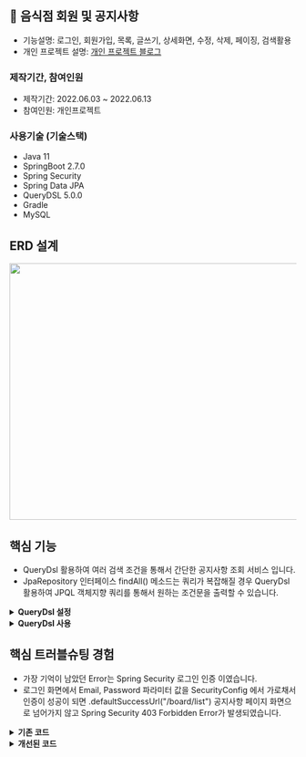 ## 📌 음식점 회원 및 공지사항
+ 기능설명: 로그인, 회원가입, 목록, 글쓰기, 상세화면, 수정, 삭제, 페이징, 검색활용
+ 개인 프로젝트 설명: <a href="https://pan2468.tistory.com/category/Toy%20Project">개인 프로젝트 블로그</a>
### 제작기간, 참여인원
+ 제작기간: 2022.06.03 ~ 2022.06.13
+ 참여인원: 개인프로젝트
### 사용기술 (기술스택)
+ Java 11
+ SpringBoot 2.7.0
+ Spring Security
+ Spring Data JPA
+ QueryDSL 5.0.0
+ Gradle
+ MySQL
## ERD 설계
<img src="https://user-images.githubusercontent.com/58936137/178032615-09ff5f8f-42e5-414b-be04-10082e886083.png" width="650px" height="450px">

## 핵심 기능
- QueryDsl 활용하여 여러 검색 조건을 통해서 간단한 공지사항 조회 서비스 입니다.</br>
- JpaRepository 인터페이스 findAll() 메소드는 쿼리가 복잡해질 경우 QueryDsl 활용하여 JPQL 객체지향 쿼리를 통해서 원하는 조건문을 출력할 수 있습니다.
<details>
<summary><b>QueryDsl 설정</b></summary>
<div markdown="1">
	
~~~java
buildscript {
	ext {
		queryDslVersion = "5.0.0"
	}
}

plugins {
	id 'org.springframework.boot' version '2.7.0'
	id 'io.spring.dependency-management' version '1.0.11.RELEASE'
	id 'java'
	id "com.ewerk.gradle.plugins.querydsl" version "1.0.10"
}
~~~
- queryDslVersion = "5.0.0"
- id "com.ewerk.gradle.plugins.querydsl" version "1.0.10"	
	
~~~java
dependencies {
	implementation 'org.springframework.security:spring-security-test'
	implementation 'org.springframework.boot:spring-boot-starter-validation'
	implementation 'org.springframework.boot:spring-boot-starter-security'
	implementation 'org.springframework.boot:spring-boot-devtools'
	implementation 'org.springframework.boot:spring-boot-starter-data-jpa'
	implementation 'org.springframework.boot:spring-boot-starter-thymeleaf'
	implementation 'org.springframework.boot:spring-boot-starter-web'
	implementation 'org.thymeleaf.extras:thymeleaf-extras-springsecurity5'
	compileOnly 'org.projectlombok:lombok'
	runtimeOnly 'com.h2database:h2-mvstore:1.4.199'
	runtimeOnly 'mysql:mysql-connector-java'
	annotationProcessor 'org.projectlombok:lombok'
	testImplementation 'org.springframework.boot:spring-boot-starter-test'
	implementation "com.querydsl:querydsl-jpa:${queryDslVersion}"
	implementation "com.querydsl:querydsl-apt:${queryDslVersion}"
	implementation 'org.springframework.boot:spring-boot-starter-oauth2-client'
}
~~~	
- implementation "com.querydsl:querydsl-jpa:${queryDslVersion}"
- implementation "com.querydsl:querydsl-apt:${queryDslVersion}"	
	
~~~java
// querydsl 추가 시작
def querydslDir = "$buildDir/generated/querydsl"

querydsl {
	jpa = true
	querydslSourcesDir = querydslDir
}

sourceSets {
	main.java.srcDir querydslDir
}

configurations {
	compileOnly {
		extendsFrom annotationProcessor
	}
	querydsl.extendsFrom compileClasspath
}

compileQuerydsl {
	options.annotationProcessorPath = configurations.querydsl
}
// querydsl 추가 끝
~~~
</div>
</details>

<details>
<summary><b>QueryDsl 사용</b></summary>
<div markdown="1">
	
~~~java	
import com.food.entity.Board;
import org.springframework.data.jpa.repository.JpaRepository;
import org.springframework.data.jpa.repository.Modifying;
import org.springframework.data.jpa.repository.Query;
import org.springframework.data.querydsl.QuerydslPredicateExecutor;
import org.springframework.data.repository.query.Param;

public interface BoardRepository extends JpaRepository<Board,Long>, QuerydslPredicateExecutor<Board>,BoardRepositoryCustom {

    @Query("select b from Board b where b.id = :id")
    Board getBoardDtl(@Param("id") Long id);

    @Modifying
    @Query("update Board b set b.hit = b.hit + 1 where b.id = :id")
    int updateView(@Param("id") Long id);

}
~~~
- BoardRepositoryCustom 인터페이스를 상속을 받으면 JpaRepository 인터페이스를 사용할 수 있습니다.  

~~~java
import com.food.dto.BoardSearchDto;
import com.food.entity.Board;
import org.springframework.data.domain.Page;
import org.springframework.data.domain.Pageable;

public interface BoardRepositoryCustom {

    Page<Board> findAll(Pageable pageable, BoardSearchDto boardSearchDto);
}
~~~
- findAll() 메소드 매개변수에 BoardSearchDto 추가합니다. 
~~~java

import com.food.dto.BoardSearchDto;
import com.food.entity.Board;
import com.food.entity.QBoard;
import com.querydsl.core.QueryResults;
import com.querydsl.core.types.dsl.BooleanExpression;
import com.querydsl.jpa.impl.JPAQueryFactory;
import org.springframework.data.domain.Page;
import org.springframework.data.domain.PageImpl;
import org.springframework.data.domain.Pageable;
import org.thymeleaf.util.StringUtils;

import javax.persistence.EntityManager;
import java.util.List;

public class BoardRepositoryCustomImpl implements BoardRepositoryCustom{
    private JPAQueryFactory queryFactory;

    public BoardRepositoryCustomImpl(EntityManager em){
        this.queryFactory = new JPAQueryFactory(em);
    }

    private BooleanExpression searchByLike(String searchBy, String searchQuery){

        if(StringUtils.equals("T",searchBy)){
            return QBoard.board.title.like("%" + searchQuery + "%");
        }else if(StringUtils.equals("C",searchBy)){
            return QBoard.board.content.like("%" + searchQuery + "%");
        }else if(StringUtils.equals("TC",searchBy)){
            return QBoard.board.title.like("%" + searchQuery + "%")
                    .or(QBoard.board.content.like("%" + searchQuery + "%"));
        }
        return null;
    }

    @Override
    public Page<Board> findAll(Pageable pageable, BoardSearchDto boardSearchDto) {
        QueryResults<Board> results = queryFactory
                .selectFrom(QBoard.board)
                .where(
                        searchByLike(boardSearchDto.getSearchBy(),
                                boardSearchDto.getSearchQuery())
                )
                .orderBy(QBoard.board.id.desc())
                .offset(pageable.getOffset())
                .limit(pageable.getPageSize())
                .fetchResults();

        List<Board> content = results.getResults();
        long total = results.getTotal();
        return new PageImpl<>(content, pageable, total);
    }
}

~~~
- findAll() 메소드 구현부에 QueryDsl 객체지향적인 쿼리를 통해서 여러 조건값을 넣어 조회할수 있습니다.	
	
</div>
</details>




## 핵심 트러블슈팅 경험 

- 가장 기억이 남았던 Error는 Spring Security 로그인 인증 이였습니다.  
- 로그인 화면에서 Email, Password 파라미터 값을 SecurityConfig 에서 가로채서 인증이 성공이 되면 .defaultSuccessUrl("/board/list") 공지사항 페이지 화면으로 넘어가지 않고  Spring Security 403 Forbidden Error가 발생되였습니다.
   
<details>
<summary><b>기존 코드</b></summary>
<div markdown="1">

~~~java

import com.food.service.MemberService;
import org.springframework.beans.factory.annotation.Autowired;
import org.springframework.context.annotation.Bean;
import org.springframework.context.annotation.Configuration;
import org.springframework.security.config.annotation.authentication.builders.AuthenticationManagerBuilder;
import org.springframework.security.config.annotation.web.builders.HttpSecurity;
import org.springframework.security.config.annotation.web.configuration.EnableWebSecurity;
import org.springframework.security.config.annotation.web.configuration.WebSecurityConfigurerAdapter;
import org.springframework.security.crypto.bcrypt.BCryptPasswordEncoder;
import org.springframework.security.crypto.password.PasswordEncoder;

import org.springframework.security.web.util.matcher.AntPathRequestMatcher;

@Configuration
@EnableWebSecurity
public class SecurityConfig extends WebSecurityConfigurerAdapter {

    @Autowired MemberService memberService;

    @Override
    protected void configure(HttpSecurity http) throws Exception{
        
        http
                .formLogin()
                .loginPage("/members/login")
                .defaultSuccessUrl("/board/list")
                .usernameParameter("email")
                .failureUrl("/members/login/error")
                .and()
                .logout()
                .logoutRequestMatcher(new AntPathRequestMatcher("/members/logout"))
                .logoutSuccessUrl("/members/login");

    }

    @Bean
    public PasswordEncoder passwordEncoder(){
        return new BCryptPasswordEncoder();
    }

    @Override
    protected void configure(AuthenticationManagerBuilder auth) throws Exception {
        auth.userDetailsService(memberService).passwordEncoder(passwordEncoder());
    }
}
~~~
~~~
<!DOCTYPE html>
<html xmlns:th="http://www.thymeleaf.org"
      xmlns:layout="http://www.ultraq.net.nz/thymeleaf/layout"
      layout:decorate="~{/layouts/layout}">

<head>
	<link href="https://cdn.jsdelivr.net/npm/bootstrap@5.1.3/dist/css/bootstrap.min.css" rel="stylesheet"
	integrity="sha384-1BmE4kWBq78iYhFldvKuhfTAU6auU8tT94WrHftjDbrCEXSU1oBoqyl2QvZ6jIW3" crossorigin="anonymous">
	<link href="layout1.css" th:href="@{/css/layout1.css}" rel="stylesheet">
</head>


<div class="container">
	<h3>로그인 페이지</h3>
	<a href="/members/project"><p>회원 가입 후 <br> 로그인 하시면 공지사항으로 이동</p></a>
	<form role="form" method="post" action="/members/login">
		<div class="mb-3">
			<input type="email" name="email" class="form-control" id="email" placeholder="이메일을 입력해주세요">
		</div>
		<div class="mb-3">
			<input type="password" name="password" id="password" class="form-control" placeholder="비밀번호 입력">
		</div>
		<p th:if="${loginErrorMsg}" class="error" th:text="${loginErrorMsg}"></p>
		<button class="btn btn-primary" id="login">로그인</button>
		<button type="button" class="btn btn-danger" onClick="location.href='/members/new'" id="login-sign">회원가입</button>
	</form>
</div>
</html>
~~~

</div>
</details>


<details>
<summary><b>개선된 코드</b></summary>
<div markdown="1">

~~~
<!DOCTYPE html>
<html xmlns:th="http://www.thymeleaf.org"
      xmlns:layout="http://www.ultraq.net.nz/thymeleaf/layout"
      layout:decorate="~{/layouts/layout}">

<head>
	<link href="https://cdn.jsdelivr.net/npm/bootstrap@5.1.3/dist/css/bootstrap.min.css" rel="stylesheet"
	integrity="sha384-1BmE4kWBq78iYhFldvKuhfTAU6auU8tT94WrHftjDbrCEXSU1oBoqyl2QvZ6jIW3" crossorigin="anonymous">
	<link href="layout1.css" th:href="@{/css/layout1.css}" rel="stylesheet">
</head>


<div class="container">
	<h3>로그인 페이지</h3>
	<a href="/members/project"><p>회원 가입 후 <br> 로그인 하시면 공지사항으로 이동</p></a>
	<form role="form" method="post" action="/members/login">
		<div class="mb-3">
			<input type="email" name="email" class="form-control" id="email" placeholder="이메일을 입력해주세요">
		</div>
		<div class="mb-3">
			<input type="password" name="password" id="password" class="form-control" placeholder="비밀번호 입력">
		</div>
		<p th:if="${loginErrorMsg}" class="error" th:text="${loginErrorMsg}"></p>
		<button class="btn btn-primary" id="login">로그인</button>
		<button type="button" class="btn btn-danger" onClick="location.href='/members/new'" id="login-sign">회원가입</button>
		<input type="hidden" th:name="${_csrf.parameterName}" th:value="${_csrf.token}">
	</form>
</div>
</html>
~~~
### Error 해결과정
- 밑에 하단에 input 태그에 csrf.parameterName, csrf.token 값을 넣어 추가했습니다. 
- 로그인 버튼 클릭 후 담아져 있던 세션 정보 값을 SecurityConfig 에서 인증 후 공지사항 페이지 화면으로 잘 넘어가는걸 알 수 있었습니다. 
</div>
</details>


